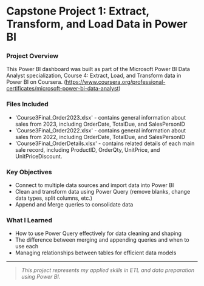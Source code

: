 # Capstone Project 1: Extract, Transform, and Load Data in Power BI

### Project Overview 
This Power BI dashboard was built as part of the Microsoft Power BI Data Analyst specialization, Course 4: Extract, Load, and Transform data in Power BI on Coursera.
(https://www.coursera.org/professional-certificates/microsoft-power-bi-data-analyst)

### Files Included
- 'Course3Final_Order2023.xlsx' - contains general information about sales from 2023, including OrderDate, TotalDue, and SalesPersonID 
- 'Course3Final_Order2022.xlsx' - contains general information about sales from 2022, including OrderDate, TotalDue, and SalesPersonID 
- 'Course3Final_OrderDetails.xlsx' - contains related details of each main sale record, including ProductID, OrderQty, UnitPrice, and UnitPriceDiscount.

### Key Objectives 
- Connect to multiple data sources and import data into Power BI
- Clean and transform data using Power Query (remove blanks, change data types, split columns, etc.)
- Append and Merge queries to consolidate data

### What I Learned 
- How to use Power Query effectively for data cleaning and shaping
- The difference between merging and appending queries and when to use each
- Managing relationships between tables for efficient data models

---

> _This project represents my applied skills in ETL and data preparation using Power BI._
